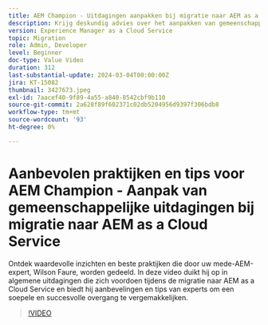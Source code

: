 ```yaml
---
title: AEM Champion - Uitdagingen aanpakken bij migratie naar AEM as a Cloud Service
description: Krijg deskundig advies over het aanpakken van gemeenschappelijke uitdagingen wanneer het migreren naar AEM as a Cloud Service van de kampioen van AEM, Wilson Faure.
version: Experience Manager as a Cloud Service
topic: Migration
role: Admin, Developer
level: Beginner
doc-type: Value Video
duration: 312
last-substantial-update: 2024-03-04T00:00:00Z
jira: KT-15082
thumbnail: 3427673.jpeg
exl-id: 7aacef40-9f89-4a55-a840-8542cbf9b110
source-git-commit: 2a628f89f602371c02db5204956d9397f306bdb8
workflow-type: tm+mt
source-wordcount: '93'
ht-degree: 0%

---
```


# Aanbevolen praktijken en tips voor AEM Champion - Aanpak van gemeenschappelijke uitdagingen bij migratie naar AEM as a Cloud Service

Ontdek waardevolle inzichten en beste praktijken die door uw mede-AEM-expert, Wilson Faure, worden gedeeld. In deze video duikt hij op in algemene uitdagingen die zich voordoen tijdens de migratie naar AEM as a Cloud Service en biedt hij aanbevelingen en tips van experts om een soepele en succesvolle overgang te vergemakkelijken.

>[!VIDEO](https://video.tv.adobe.com/v/3427673/?learn=on)
